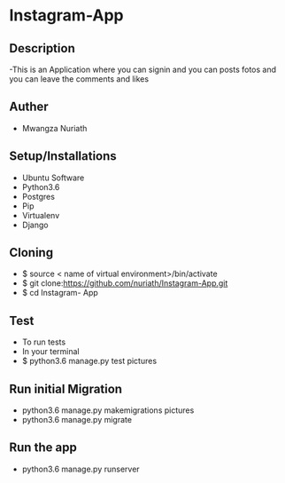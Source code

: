 # Instagram-App

## Description 
-This is an Application where you can signin and you can posts fotos and you can leave the comments and likes

## Auther
- Mwangza Nuriath

## Setup/Installations

- Ubuntu Software
- Python3.6
- Postgres
- Pip
- Virtualenv
- Django

## Cloning

- $ source < name of virtual environment>/bin/activate
- $ git clone:https://github.com/nuriath/Instagram-App.git
- $ cd Instagram- App

## Test

- To run tests
- In your terminal
- $ python3.6 manage.py test pictures

## Run initial Migration

- python3.6 manage.py makemigrations pictures
- python3.6 manage.py migrate

## Run the app

- python3.6 manage.py runserver
